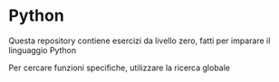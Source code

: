 # Python
Questa repository contiene esercizi da livello zero, fatti per imparare il linguaggio Python

Per cercare funzioni specifiche, utilizzare la ricerca globale
